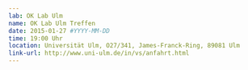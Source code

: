 ```yaml
---
lab: OK Lab Ulm
name: OK Lab Ulm Treffen
date: 2015-01-27 #YYYY-MM-DD
time: 19:00 Uhr
location: Universität Ulm, O27/341, James-Franck-Ring, 89081 Ulm
link-url: http://www.uni-ulm.de/in/vs/anfahrt.html
---
```

